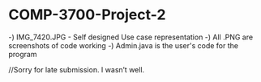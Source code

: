 # COMP-3700-Project-2



-) IMG_7420.JPG - Self designed Use case representation
-) All .PNG are screenshots of code working
-) Admin.java is the user's code for the program

//Sorry for late submission. I wasn’t well.
